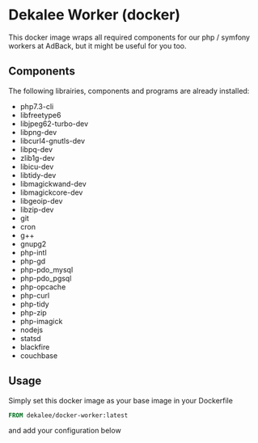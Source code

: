 Dekalee Worker (docker)
=======================

This docker image wraps all required components for our php / symfony workers at AdBack, but it might be useful for you too.

Components
----------

The following librairies, components and programs are already installed:
- php7.3-cli
- libfreetype6
- libjpeg62-turbo-dev
- libpng-dev
- libcurl4-gnutls-dev
- libpq-dev
- zlib1g-dev
- libicu-dev
- libtidy-dev
- libmagickwand-dev
- libmagickcore-dev
- libgeoip-dev
- libzip-dev
- git
- cron
- g++
- gnupg2
- php-intl
- php-gd
- php-pdo_mysql
- php-pdo_pgsql
- php-opcache
- php-curl
- php-tidy
- php-zip
- php-imagick
- nodejs
- statsd
- blackfire
- couchbase

Usage
-----

Simply set this docker image as your base image in your Dockerfile
```dockerfile
FROM dekalee/docker-worker:latest
```
and add your configuration below

